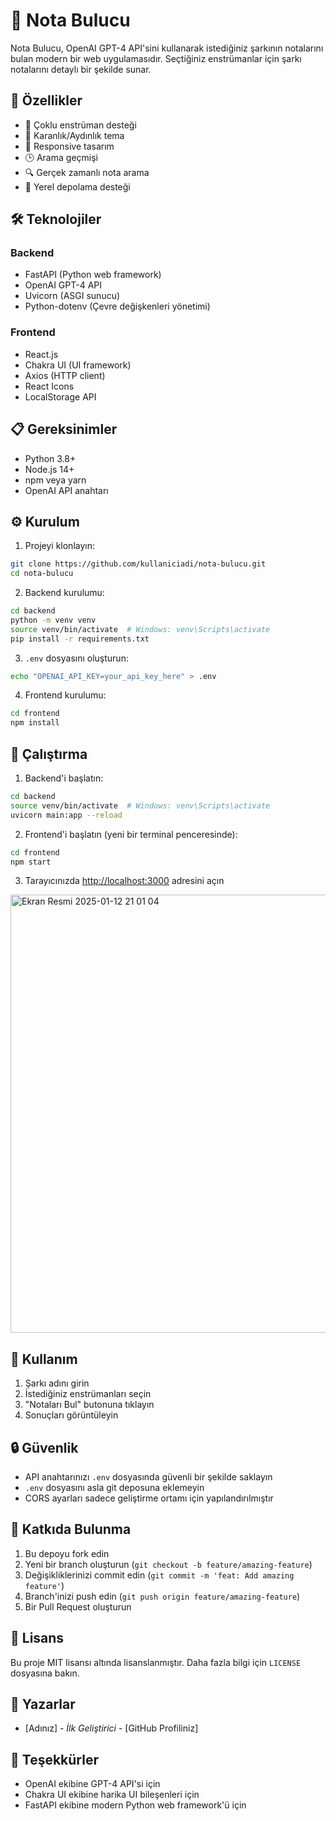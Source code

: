 # 🎵 Nota Bulucu

Nota Bulucu, OpenAI GPT-4 API'sini kullanarak istediğiniz şarkının notalarını bulan modern bir web uygulamasıdır. Seçtiğiniz enstrümanlar için şarkı notalarını detaylı bir şekilde sunar.

## 🚀 Özellikler

- 🎸 Çoklu enstrüman desteği
- 🌙 Karanlık/Aydınlık tema
- 📱 Responsive tasarım
- 🕒 Arama geçmişi
- 🔍 Gerçek zamanlı nota arama
- 💾 Yerel depolama desteği

## 🛠️ Teknolojiler

### Backend
- FastAPI (Python web framework)
- OpenAI GPT-4 API
- Uvicorn (ASGI sunucu)
- Python-dotenv (Çevre değişkenleri yönetimi)

### Frontend
- React.js
- Chakra UI (UI framework)
- Axios (HTTP client)
- React Icons
- LocalStorage API

## 📋 Gereksinimler

- Python 3.8+
- Node.js 14+
- npm veya yarn
- OpenAI API anahtarı

## ⚙️ Kurulum

1. Projeyi klonlayın:
```bash
git clone https://github.com/kullaniciadi/nota-bulucu.git
cd nota-bulucu
```

2. Backend kurulumu:
```bash
cd backend
python -m venv venv
source venv/bin/activate  # Windows: venv\Scripts\activate
pip install -r requirements.txt
```

3. `.env` dosyasını oluşturun:
```bash
echo "OPENAI_API_KEY=your_api_key_here" > .env
```

4. Frontend kurulumu:
```bash
cd frontend
npm install
```

## 🚀 Çalıştırma

1. Backend'i başlatın:
```bash
cd backend
source venv/bin/activate  # Windows: venv\Scripts\activate
uvicorn main:app --reload
```

2. Frontend'i başlatın (yeni bir terminal penceresinde):
```bash
cd frontend
npm start
```

3. Tarayıcınızda [http://localhost:3000](http://localhost:3000) adresini açın
<img width="701" alt="Ekran Resmi 2025-01-12 21 01 04" src="https://github.com/user-attachments/assets/b807c26b-bae5-4c1f-9c86-580b1f083b08" />

## 🎯 Kullanım

1. Şarkı adını girin
2. İstediğiniz enstrümanları seçin
3. "Notaları Bul" butonuna tıklayın
4. Sonuçları görüntüleyin

## 🔒 Güvenlik

- API anahtarınızı `.env` dosyasında güvenli bir şekilde saklayın
- `.env` dosyasını asla git deposuna eklemeyin
- CORS ayarları sadece geliştirme ortamı için yapılandırılmıştır

## 🤝 Katkıda Bulunma

1. Bu depoyu fork edin
2. Yeni bir branch oluşturun (`git checkout -b feature/amazing-feature`)
3. Değişikliklerinizi commit edin (`git commit -m 'feat: Add amazing feature'`)
4. Branch'inizi push edin (`git push origin feature/amazing-feature`)
5. Bir Pull Request oluşturun

## 📝 Lisans

Bu proje MIT lisansı altında lisanslanmıştır. Daha fazla bilgi için `LICENSE` dosyasına bakın.

## 👥 Yazarlar

- [Adınız] - *İlk Geliştirici* - [GitHub Profiliniz]

## 🙏 Teşekkürler

- OpenAI ekibine GPT-4 API'si için
- Chakra UI ekibine harika UI bileşenleri için
- FastAPI ekibine modern Python web framework'ü için
